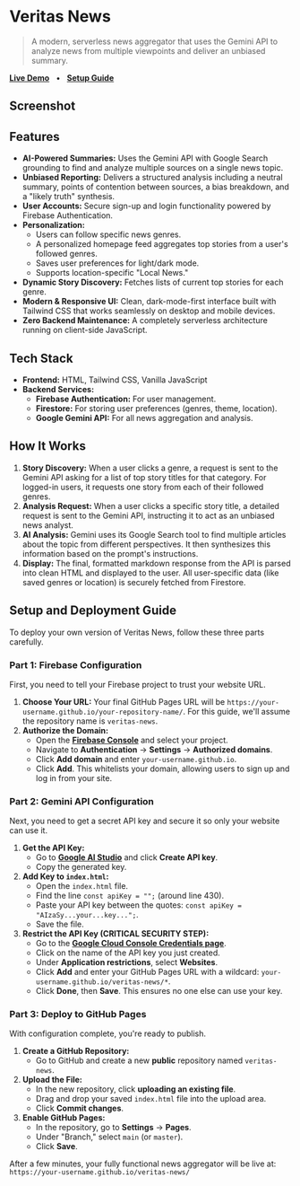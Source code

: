 # Veritas News

> A modern, serverless news aggregator that uses the Gemini API to analyze news from multiple viewpoints and deliver an unbiased summary.

[**Live Demo**](https://www.google.com/url?sa=E&source=gmail&q=https://your-username.github.io/veritas-news/)   •   [**Setup Guide**](https://www.google.com/search?q=%23setup-and-deployment-guide)

## Screenshot

## Features

  * **AI-Powered Summaries:** Uses the Gemini API with Google Search grounding to find and analyze multiple sources on a single news topic.
  * **Unbiased Reporting:** Delivers a structured analysis including a neutral summary, points of contention between sources, a bias breakdown, and a "likely truth" synthesis.
  * **User Accounts:** Secure sign-up and login functionality powered by Firebase Authentication.
  * **Personalization:**
      * Users can follow specific news genres.
      * A personalized homepage feed aggregates top stories from a user's followed genres.
      * Saves user preferences for light/dark mode.
      * Supports location-specific "Local News."
  * **Dynamic Story Discovery:** Fetches lists of current top stories for each genre.
  * **Modern & Responsive UI:** Clean, dark-mode-first interface built with Tailwind CSS that works seamlessly on desktop and mobile devices.
  * **Zero Backend Maintenance:** A completely serverless architecture running on client-side JavaScript.

## Tech Stack

  * **Frontend:** HTML, Tailwind CSS, Vanilla JavaScript
  * **Backend Services:**
      * **Firebase Authentication:** For user management.
      * **Firestore:** For storing user preferences (genres, theme, location).
      * **Google Gemini API:** For all news aggregation and analysis.

## How It Works

1.  **Story Discovery:** When a user clicks a genre, a request is sent to the Gemini API asking for a list of top story titles for that category. For logged-in users, it requests one story from each of their followed genres.
2.  **Analysis Request:** When a user clicks a specific story title, a detailed request is sent to the Gemini API, instructing it to act as an unbiased news analyst.
3.  **AI Analysis:** Gemini uses its Google Search tool to find multiple articles about the topic from different perspectives. It then synthesizes this information based on the prompt's instructions.
4.  **Display:** The final, formatted markdown response from the API is parsed into clean HTML and displayed to the user. All user-specific data (like saved genres or location) is securely fetched from Firestore.

## Setup and Deployment Guide

To deploy your own version of Veritas News, follow these three parts carefully.

### **Part 1: Firebase Configuration**

First, you need to tell your Firebase project to trust your website URL.

1.  **Choose Your URL:** Your final GitHub Pages URL will be `https://your-username.github.io/your-repository-name/`. For this guide, we'll assume the repository name is `veritas-news`.
2.  **Authorize the Domain:**
      * Open the [**Firebase Console**](https://console.firebase.google.com/) and select your project.
      * Navigate to **Authentication** -\> **Settings** -\> **Authorized domains**.
      * Click **Add domain** and enter `your-username.github.io`.
      * Click **Add**. This whitelists your domain, allowing users to sign up and log in from your site.

### **Part 2: Gemini API Configuration**

Next, you need to get a secret API key and secure it so only your website can use it.

1.  **Get the API Key:**
      * Go to [**Google AI Studio**](https://aistudio.google.com/app/apikey) and click **Create API key**.
      * Copy the generated key.
2.  **Add Key to `index.html`:**
      * Open the `index.html` file.
      * Find the line `const apiKey = "";` (around line 430).
      * Paste your API key between the quotes: `const apiKey = "AIzaSy...your...key...";`.
      * Save the file.
3.  **Restrict the API Key (CRITICAL SECURITY STEP):**
      * Go to the [**Google Cloud Console Credentials page**](https://console.cloud.google.com/apis/credentials).
      * Click on the name of the API key you just created.
      * Under **Application restrictions**, select **Websites**.
      * Click **Add** and enter your GitHub Pages URL with a wildcard: `your-username.github.io/veritas-news/*`.
      * Click **Done**, then **Save**. This ensures no one else can use your key.

### **Part 3: Deploy to GitHub Pages**

With configuration complete, you're ready to publish.

1.  **Create a GitHub Repository:**
      * Go to GitHub and create a new **public** repository named `veritas-news`.
2.  **Upload the File:**
      * In the new repository, click **uploading an existing file**.
      * Drag and drop your saved `index.html` file into the upload area.
      * Click **Commit changes**.
3.  **Enable GitHub Pages:**
      * In the repository, go to **Settings** -\> **Pages**.
      * Under "Branch," select `main` (or `master`).
      * Click **Save**.

After a few minutes, your fully functional news aggregator will be live at: `https://your-username.github.io/veritas-news/`

